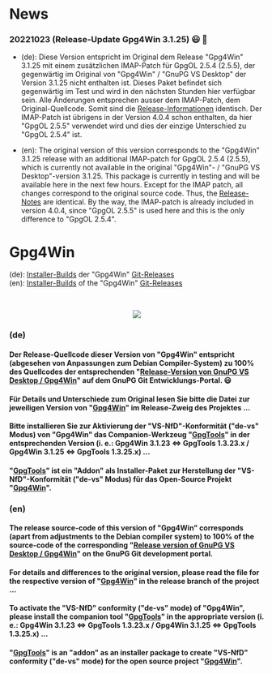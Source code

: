 [//]: # (Created by vitusb in 20220920)
[//]: # (Get emojis from here: https://github.com/markdown-templates/markdown-emojis)

# News

### 20221023 (Release-Update Gpg4Win 3.1.25) :smiley: :tada:

- (de):
Diese Version entspricht im Original dem Release "Gpg4Win" 3.1.25 mit einem zusätzlichen IMAP-Patch für GpgOL 2.5.4 (2.5.5), der gegenwärtig im Original von "Gpg4Win" / "GnuPG VS Desktop" der Version 3.1.25 nicht enthalten ist. Dieses Paket befindet sich gegenwärtig im Test und wird in den nächsten Stunden hier verfügbar sein. Alle Änderungen entsprechen ausser dem IMAP-Patch, dem Original-Quellcode. Somit sind die [Release-Informationen](https://git.gnupg.org/cgi-bin/gitweb.cgi?p=gpg4win.git;a=blob;f=NEWS;hb=refs/tags/gpg4win-3.1.25) identisch. Der IMAP-Patch ist übrigens in der Version 4.0.4 schon enthalten, da hier "GpgOL 2.5.5" verwendet wird und dies der einzige Unterschied zu "GpgOL 2.5.4" ist.

- (en):
The original version of this version corresponds to the "Gpg4Win" 3.1.25 release with an additional IMAP-patch for GpgOL 2.5.4 (2.5.5), which is currently not available in the original "Gpg4Win"- / "GnuPG VS Desktop"-version 3.1.25. This package is currently in testing and will be available here in the next few hours. Except for the IMAP patch, all changes correspond to the original source code. Thus, the [Release-Notes](https://git.gnupg.org/cgi-bin/gitweb.cgi?p=gpg4win.git;a=blob;f=NEWS;hb=refs/tags/gpg4win-3.1.25) are identical. By the way, the IMAP-patch is already included in version 4.0.4, since "GpgOL 2.5.5" is used here and this is the only difference to "GpgOL 2.5.4".

# Gpg4Win

(de): [Installer-Builds](https://github.com/landsh-de/Gpg4Win/releases) der "Gpg4Win" [Git-Releases](https://git.gnupg.org/cgi-bin/gitweb.cgi?p=gpg4win.git;a=tags)
<br>
(en): [Installer-Builds](https://github.com/landsh-de/Gpg4Win/releases) of the "Gpg4Win" [Git-Releases](https://git.gnupg.org/cgi-bin/gitweb.cgi?p=gpg4win.git;a=tags)

<br>
<p align="center">
  <img src="https://user-images.githubusercontent.com/83558069/198218151-bc6e0eaa-95d9-405f-9e1f-50bb597f2d25.jpg" />
</p>

### (de)

#### Der Release-Quellcode dieser Version von "Gpg4Win" entspricht (abgesehen von Anpassungen zum Debian Compiler-System) zu 100% des Quellcodes der entsprechenden "[Release-Version von GnuPG VS Desktop / Gpg4Win](https://git.gnupg.org/cgi-bin/gitweb.cgi?p=gpg4win.git;a=tags)" auf dem GnuPG Git Entwicklungs-Portal. 😃

#### Für Details und Unterschiede zum Original lesen Sie bitte die Datei zur jeweiligen Version von "[Gpg4Win](https://github.com/landsh-de/Gpg4Win/releases)" im Release-Zweig des Projektes ...

#### Bitte installieren Sie zur Aktivierung der "VS-NfD"-Konformität ("de-vs" Modus) von "Gpg4Win" das Companion-Werkzeug "[GpgTools](https://github.com/landsh-de/GpgTools/releases)" in der entsprechenden Version (i. e.: Gpg4Win 3.1.23 <=> GpgTools 1.3.23.x / Gpg4Win 3.1.25 <=> GpgTools 1.3.25.x) ...

#### "[GpgTools](https://github.com/landsh-de/GpgTools)" ist ein "Addon" als Installer-Paket zur Herstellung der "VS-NfD"-Konformität ("de-vs" Modus) für das Open-Source Projekt "[Gpg4Win](https://github.com/landsh-de/Gpg4Win)".


### (en)

#### The release source-code of this version of "Gpg4Win" corresponds (apart from adjustments to the Debian compiler system) to 100% of the source-code of the corresponding "[Release version of GnuPG VS Desktop / Gpg4Win](https://git.gnupg.org/cgi-bin/gitweb.cgi?p=gpg4win.git;a=tags)" on the GnuPG Git development portal.

#### For details and differences to the original version, please read the file for the respective version of "[Gpg4Win](https://github.com/landsh-de/Gpg4Win/releases)" in the release branch of the project ...

#### To activate the "VS-NfD" conformity ("de-vs" mode) of "Gpg4Win", please install the companion tool "[GpgTools](https://github.com/landsh-de/GpgTools/releases)" in the appropriate version (i. e.: Gpg4Win 3.1.23 <=> GpgTools 1.3.23.x / Gpg4Win 3.1.25 <=> GpgTools 1.3.25.x) ...

#### "[GpgTools](https://github.com/landsh-de/GpgTools)" is an "addon" as an installer package to create "VS-NfD" conformity ("de-vs" mode) for the open source project "[Gpg4Win](https://github.com/landsh-de/Gpg4Win)". <br><br>
